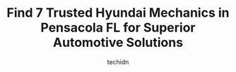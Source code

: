 ---
layout: ampstory
image: https://images.unsplash.com/photo-1636325780109-2d154603a3a7?ixlib=rb-4.0.3&ixid=MnwxMjA3fDB8MHxwaG90by1wYWdlfHx8fGVufDB8fHx8&auto=format&fit=crop&w=640&h=853&q=80
author: techidn
featured: false
description: When it comes to finding reliable automotive experts in Pensacola  FL, USA, look no further than the 7 best Hyundai Mechanic in the area. With their exceptional skills and dedication to prov
title: Find 7 Trusted Hyundai Mechanics in Pensacola  FL for Superior Automotive Solutions
cover:
   title: Find 7 Trusted Hyundai Mechanics in Pensacola  FL for Superior Automotive Solutions
   subtitle: Rickpate
   background: https://images.unsplash.com/photo-1636325780109-2d154603a3a7?ixlib=rb-4.0.3&ixid=MnwxMjA3fDB8MHxwaG90by1wYWdlfHx8fGVufDB8fHx8&auto=format&fit=crop&w=640&h=853&q=80

pages: 
 - layout: thirds
   top: <h1>#1 Bobby Likis Auto Service</h1>
   bottom: "<p>Wow! Best experience Ive ever had with an auto shop! Im traveling from Texas and my engine light came on. Called Bobby Likis shop around 10am, on a Monday no less, </p>"
   background: https://www.knot35.com/toplist/wp-content/uploads/2023/06/best-hyundai-mechanic-1-in-pensacola-fl-1685831907.jpeg
   backgroundblur: true
 - layout: thirds
   top: <h1>#2 East Hill Automotive Center</h1>
   bottom: "<p>2949 N 12th Ave, Pensacola, FL 32503, United States</p>"
   background: https://www.knot35.com/toplist/wp-content/uploads/2023/06/best-hyundai-mechanic-2-in-pensacola-fl-1685831907.jpeg
   cta:
      link: https://www.knot35.com/toplist/find-7-trusted-hyundai-mechanics-in-pensacola-fl-for-superior-automotive-solutions/
      text: Find 7 Trusted Hyundai Mechanics in Pensacola  FL for Superior Automotive Solutions
 - layout: thirds
   top: <h1>#3 East Hill Automotive Center (Airport)</h1>
   bottom: "<p>420 Airport Blvd, Pensacola, FL 32503, United States</p>"
   background: https://www.knot35.com/toplist/wp-content/uploads/2023/06/best-hyundai-mechanic-3-in-pensacola-fl-1685831907.jpeg
   cta:
      link: https://www.knot35.com/toplist/find-7-trusted-hyundai-mechanics-in-pensacola-fl-for-superior-automotive-solutions/
      text: Find 7 Trusted Hyundai Mechanics in Pensacola  FL for Superior Automotive Solutions
 - layout: thirds
   top: <h1>#4 Runway Imports Inc</h1>
   bottom: "<p>6606 N 9th Ave, Pensacola, FL 32504, United States</p>"
   background: https://images.unsplash.com/photo-1536745287225-21d689278fd1?ixlib=rb-4.0.3&ixid=MnwxMjA3fDB8MHxwaG90by1wYWdlfHx8fGVufDB8fHx8&auto=format&fit=crop&w=640&h=853&q=80
   cta:
      link: https://www.knot35.com/toplist/find-7-trusted-hyundai-mechanics-in-pensacola-fl-for-superior-automotive-solutions/
      text: Find 7 Trusted Hyundai Mechanics in Pensacola  FL for Superior Automotive Solutions
 - layout: thirds
   top: <h1>#5 Palafox Imports Inc.</h1>
   bottom: "<p>4040 N Palafox St, Pensacola, FL 32505, United States</p>"
   background: https://images.unsplash.com/photo-1524169358666-79f22534bc6e?ixlib=rb-4.0.3&ixid=MnwxMjA3fDB8MHxwaG90by1wYWdlfHx8fGVufDB8fHx8&auto=format&fit=crop&w=640&h=853&q=80
   cta:
      link: https://www.knot35.com/toplist/find-7-trusted-hyundai-mechanics-in-pensacola-fl-for-superior-automotive-solutions/
      text: Find 7 Trusted Hyundai Mechanics in Pensacola  FL for Superior Automotive Solutions
 - layout: thirds
   top: <h1>#6 Allen Turner Hyundai Service Department</h1>
   bottom: "<p>6501 Pensacola Blvd, Pensacola, FL 32505, United States</p>"
   background: https://images.unsplash.com/photo-1618005182384-a83a8bd57fbe?ixlib=rb-4.0.3&ixid=MnwxMjA3fDB8MHxwaG90by1wYWdlfHx8fGVufDB8fHx8&auto=format&fit=crop&w=640&h=853&q=80
   cta:
      link: https://www.knot35.com/toplist/find-7-trusted-hyundai-mechanics-in-pensacola-fl-for-superior-automotive-solutions/
      text: Find 7 Trusted Hyundai Mechanics in Pensacola  FL for Superior Automotive Solutions
 - layout: thirds
   top: <h1>#7 Adkisons Pure Service Station</h1>
   bottom: "<p>2800 E Cervantes St, Pensacola, FL 32503, United States</p>"
   background: https://images.unsplash.com/photo-1518640467707-6811f4a6ab73?ixlib=rb-4.0.3&ixid=MnwxMjA3fDB8MHxwaG90by1wYWdlfHx8fGVufDB8fHx8&auto=format&fit=crop&w=640&h=853&q=80
   cta:
      link: https://www.knot35.com/toplist/find-7-trusted-hyundai-mechanics-in-pensacola-fl-for-superior-automotive-solutions/
      text: Find 7 Trusted Hyundai Mechanics in Pensacola  FL for Superior Automotive Solutions
 - layout: thirds
   middle: Continue reading...
   background: https://images.unsplash.com/photo-1489694553447-4c9339da310d?ixlib=rb-4.0.3&ixid=MnwxMjA3fDB8MHxwaG90by1wYWdlfHx8fGVufDB8fHx8&auto=format&fit=crop&w=640&h=853&q=80
   cta:
      link: https://www.knot35.com/toplist/find-7-trusted-hyundai-mechanics-in-pensacola-fl-for-superior-automotive-solutions/
      text: Find 7 Trusted Hyundai Mechanics in Pensacola  FL for Superior Automotive Solutions
      
---
